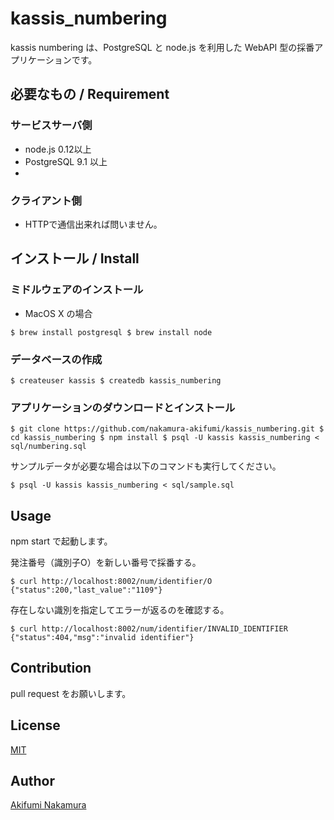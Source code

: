 # kassis_numbering

kassis numbering は、PostgreSQL と node.js を利用した WebAPI 型の採番アプリケーションです。

## 必要なもの / Requirement

### サービスサーバ側

* node.js 0.12以上
* PostgreSQL 9.1 以上
* 
### クライアント側

* HTTPで通信出来れば問いません。

## インストール / Install

### ミドルウェアのインストール

* MacOS X の場合

``
$ brew install postgresql
$ brew install node
``

### データベースの作成

``
$ createuser kassis
$ createdb kassis_numbering
``

### アプリケーションのダウンロードとインストール

``
$ git clone https://github.com/nakamura-akifumi/kassis_numbering.git
$ cd kassis_numbering
$ npm install
$ psql -U kassis kassis_numbering < sql/numbering.sql
``

サンプルデータが必要な場合は以下のコマンドも実行してください。

``
$ psql -U kassis kassis_numbering < sql/sample.sql
``

## Usage

npm start で起動します。

発注番号（識別子O）を新しい番号で採番する。

```
$ curl http://localhost:8002/num/identifier/O 
{"status":200,"last_value":"1109"}
```

存在しない識別を指定してエラーが返るのを確認する。

```
$ curl http://localhost:8002/num/identifier/INVALID_IDENTIFIER
{"status":404,"msg":"invalid identifier"}
```

## Contribution

pull request をお願いします。

## License

[MIT](https://raw.githubusercontent.com/nakamura-akifumi/kassis_numbering/master/LICENSE)

## Author

[Akifumi Nakamura](https://github.com/nakamura-akifumi)
